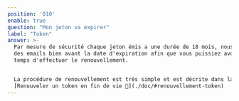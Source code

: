 ```yaml
---
position: '010'
enable: true
question: "Mon jeton va expirer"
label: "Token"
answer: >-
  Par mesure de sécurité chaque jeton émis a une durée de 18 mois, nous envoyons
  des emails bien avant la date d'expiration afin que vous puissiez avoir le
  temps d'effectuer le renouvellement.


  La procédure de renouvellement est très simple et est décrite dans la rubrique
  [Renouveler un token en fin de vie 💫](./doc/#renouvellement-token)
---
```

